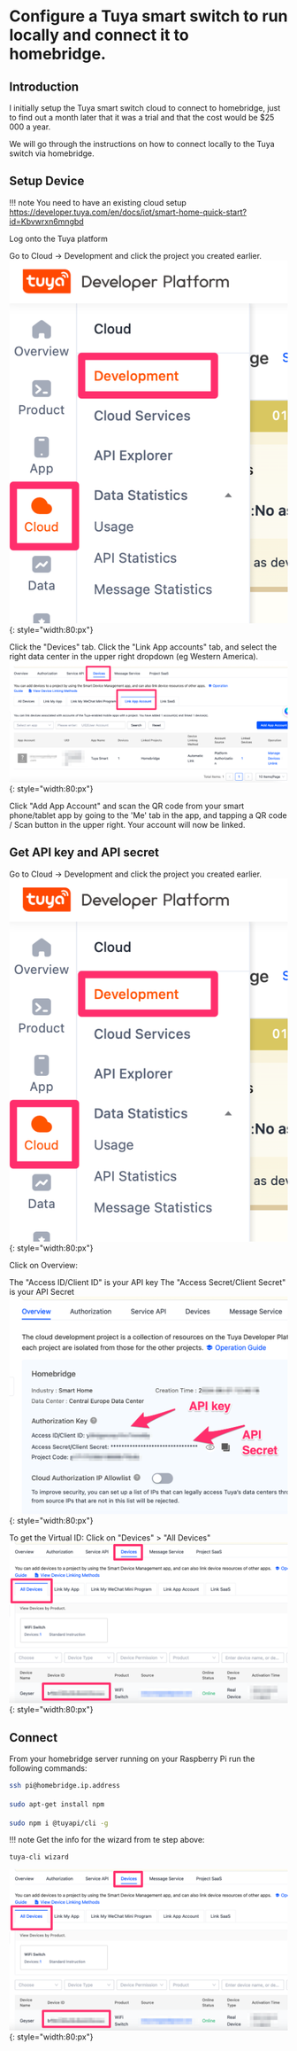 # Configure a Tuya smart switch to run locally and connect it to homebridge.

## Introduction

I initially setup the Tuya smart switch cloud to connect to homebridge, just to find out a month later that it was a trial and that the cost would be $25 000 a year.

We will go through the instructions on how to connect locally to the Tuya switch via homebridge.

## Setup Device

!!! note
    You need to have an existing cloud setup
    https://developer.tuya.com/en/docs/iot/smart-home-quick-start?id=Kbvwrxn6mngbd
    
Log onto the Tuya platform

Go to Cloud -> Development and click the project you created earlier.
![image](./img/tuya1.png){: style="width:80:px"}

Click the "Devices" tab. Click the "Link App accounts" tab, and select the right data center in the upper right dropdown (eg Western America).
![image](./img/tuya2.png){: style="width:80:px"}

Click "Add App Account" and scan the QR code from your smart phone/tablet app by going to the 'Me' tab in the app, and tapping a QR code / Scan button in the upper right. Your account will now be linked.

## Get API key and API secret

Go to Cloud -> Development and click the project you created earlier.
![image](./img/tuya1.png){: style="width:80:px"}

Click on Overview:

The "Access ID/Client ID" is your API key
The "Access Secret/Client Secret" is your API Secret
![image](./img/tuya4.png){: style="width:80:px"}

To get the Virtual ID:
Click on "Devices" > "All Devices"
![image](./img/tuya5.png){: style="width:80:px"}


## Connect

From your homebridge server running on your Raspberry Pi run the following commands:

```bash
ssh pi@homebridge.ip.address

sudo apt-get install npm

sudo npm i @tuyapi/cli -g
```
!!! note
    Get the info for the wizard from te step above:
    
```bash
tuya-cli wizard
```
![image](./img/tuya5.png){: style="width:80:px"}

